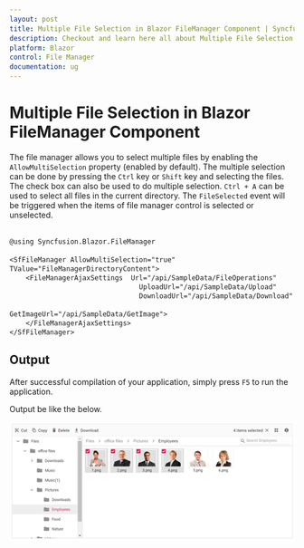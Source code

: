 ```yaml
---
layout: post
title: Multiple File Selection in Blazor FileManager Component | Syncfusion
description: Checkout and learn here all about Multiple File Selection in Syncfusion Blazor FileManager component and more.
platform: Blazor
control: File Manager
documentation: ug
---
```


# Multiple File Selection in Blazor FileManager Component

The file manager allows you to select multiple files by enabling the `AllowMultiSelection` property (enabled by default). The multiple selection can be done by pressing the `Ctrl` key or `Shift` key and selecting the files. The check box can also be used to do multiple selection. `Ctrl + A` can be used to select all files in the current directory. The `FileSelected` event will be triggered when the items of file manager control is selected or unselected.

```cshtml

@using Syncfusion.Blazor.FileManager

<SfFileManager AllowMultiSelection="true" TValue="FileManagerDirectoryContent">
    <FileManagerAjaxSettings  Url="/api/SampleData/FileOperations"
                                UploadUrl="/api/SampleData/Upload"
                                DownloadUrl="/api/SampleData/Download"
                                GetImageUrl="/api/SampleData/GetImage">
    </FileManagerAjaxSettings>
</SfFileManager>

```

## Output

After successful compilation of your application, simply press `F5` to run the application.

Output be like the below.

![Blazor FileManager with Multiple Selection](images/blazor-filemanager-multi-selection.png)